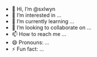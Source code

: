 - 👋 Hi, I’m @sxlwyn
- 👀 I’m interested in ...
- 🌱 I’m currently learning ...
- 💞️ I’m looking to collaborate on ...
- 📫 How to reach me ...
- 😄 Pronouns: ...
- ⚡ Fun fact: ...

<!---
sxlwyn/sxlwyn is a ✨ special ✨ repository because its `README.md` (this file) appears on your GitHub profile.
You can click the Preview link to take a look at your changes.
--->
